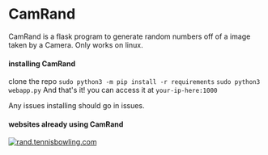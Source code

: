 # CamRand
CamRand is a flask program to generate random numbers off of a image taken by a Camera. Only works on linux.

#### installing CamRand
clone the repo 
```sudo python3 -m pip install -r requirements```
```sudo python3 webapp.py```
And that's it! you can access it at ```your-ip-here:1000```

Any issues installing should go in issues.

#### websites already using CamRand
[![rand.tennisbowling.com]()](https://rand.tennisbowling.com/)